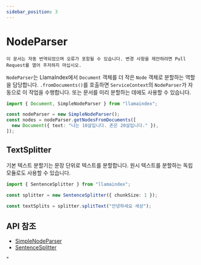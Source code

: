 ```yaml
---
sidebar_position: 3
---
```


# NodeParser

`이 문서는 자동 번역되었으며 오류가 포함될 수 있습니다. 변경 사항을 제안하려면 Pull Request를 열어 주저하지 마십시오.`

`NodeParser`는 LlamaIndex에서 `Document` 객체를 더 작은 `Node` 객체로 분할하는 역할을 담당합니다. `.fromDocuments()`를 호출하면 `ServiceContext`의 `NodeParser`가 자동으로 이 작업을 수행합니다. 또는 문서를 미리 분할하는 데에도 사용할 수 있습니다.

```typescript
import { Document, SimpleNodeParser } from "llamaindex";

const nodeParser = new SimpleNodeParser();
const nodes = nodeParser.getNodesFromDocuments([
  new Document({ text: "나는 10살입니다. 존은 20살입니다." }),
]);
```

## TextSplitter

기본 텍스트 분할기는 문장 단위로 텍스트를 분할합니다. 원시 텍스트를 분할하는 독립 모듈로도 사용할 수 있습니다.

```typescript
import { SentenceSplitter } from "llamaindex";

const splitter = new SentenceSplitter({ chunkSize: 1 });

const textSplits = splitter.splitText("안녕하세요 세상");
```

## API 참조

- [SimpleNodeParser](../../api/classes/SimpleNodeParser.md)
- [SentenceSplitter](../../api/classes/SentenceSplitter.md)

"
